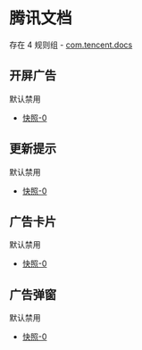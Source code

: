 # 腾讯文档

存在 4 规则组 - [com.tencent.docs](/src/apps/com.tencent.docs.ts)

## 开屏广告

默认禁用

- [快照-0](https://i.gkd.li/i/13198082)

## 更新提示

默认禁用

- [快照-0](https://i.gkd.li/i/13198091)

## 广告卡片

默认禁用

- [快照-0](https://i.gkd.li/i/13198097)

## 广告弹窗

默认禁用

- [快照-0](https://i.gkd.li/i/13242404)

